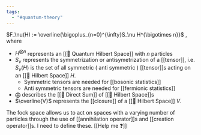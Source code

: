 ```yaml
---
tags:
  - "#quantum-theory"
---
```

$F_\nu(H) := \overline{\bigoplus_{n=0}^{\infty}S_\nu H^{\bigotimes n}}$ , where

- $H^{ \bigotimes n}$ represents an [[📘 Quantum Hilbert Space]] with $n$ particles
- $S_\nu$ represents the symmetrization or antisymetrization of a [[tensor]], i.e. $S_\nu(H)$ is the set of all symmetric ( anti symmetric ) [[tensor]]s acting on an [[📘 Hilbert Space]] $H$.
	- Symmetric tensors are needed for [[bosonic statistics]]
	- Anti symmetric tensors are needed for [[fermionic statistics]]
- $\bigoplus$ describes the [[📘 Direct Sum]] of [[📘 Hilbert Space]]s
- $\overline{V}$ represents the [[closure]] of a [[📘 Hilbert Space]] $V$.

The fock space allows us to act on spaces with a varying number of particles through the use of [[annihilation operator]]s and [[creation operator]]s. I need to define these. [[Help me ❓]]